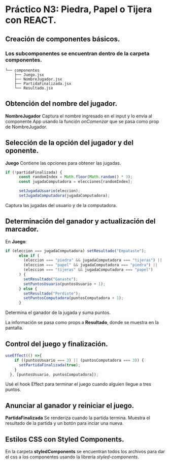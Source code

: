 # Práctico N3: Piedra, Papel o Tijera con REACT.

## Creación de componentes básicos.

### Los subcomponentes se encuentran dentro de la carpeta **componentes**.

```
└── componentes
    ├── Juego.jsx
    ├── NombreJugador.jsx
    ├── PartidaFinalizada.jsx
    └── Resultado.jsx
```

## Obtención del nombre del jugador.

**NombreJugador** Captura el nombre ingresado en el input y lo envía al componente App usando la función *onComenzar* que se pasa como prop de NombreJugador.

## Selección de la opción del jugador y del oponente.

**Juego** Contiene las opciones para obtener las jugadas.

```javascript
if (!partidaFinalizada) {
      const randomIndex = Math.floor(Math.random() * 3);
      const jugadaComputadora = elecciones[randomIndex];

      setJugadaUsuario(eleccion);
      setJugadaComputadora(jugadaComputadora);
```
Captura las jugadas del usuario y de la computadora.

## Determinación del ganador y actualización del marcador.

En **Juego**:

```javascript
if (eleccion === jugadaComputadora) setResultado("Empataste");
      else if (
        (eleccion === "piedra" && jugadaComputadora === "tijeras") ||
        (eleccion === "papel" && jugadaComputadora === "piedra") ||
        (eleccion === "tijeras" && jugadaComputadora === "papel")
      ) {
        setResultado("Ganaste");
        setPuntosUsuario(puntosUsuario + 1);
      } else { 
        setResultado("Perdiste");
        setPuntosComputadora(puntosComputadora + 1);
      }
```
Determina el ganador de la jugada y suma puntos.

La información se pasa como props a  **Resultado**, donde se muestra en la pantalla.

## Control del juego y finalización.

```javascript
useEffect(() =>{
    if ((puntosUsuario === 3) || (puntosComputadora === 3)) {
      setPartidaFinalizada(true);
    }
  }, [puntosUsuario, puntosComputadora]);
```
Usé el hook Effect para terminar el juego cuando alguien llegue a tres puntos.

## Anunciar al ganador y reiniciar el juego.
**PartidaFinalizada** Se renderiza cuando la partida termina. Muestra el resultado de la partida y un botón para inciar una nueva.

## Estilos CSS con Styled Components.
En la carpeta **styledComponents** se encuentran todos los archivos para dar el css a los componentes usando la librería *styled-components*.
